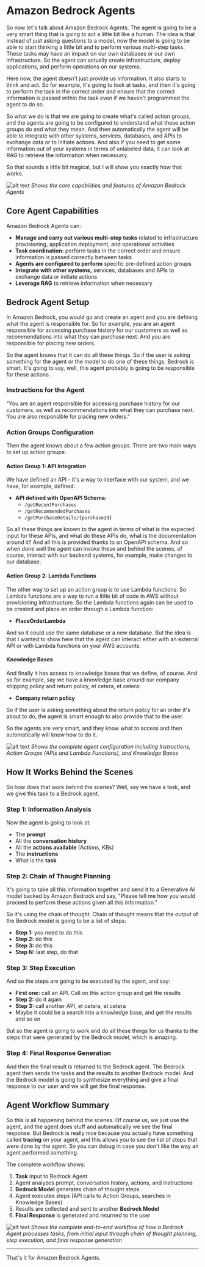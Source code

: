 # Amazon Bedrock Agents

So now let's talk about Amazon Bedrock Agents. The agent is going to be a very smart thing that is going to act a little bit like a human. The idea is that instead of just asking questions to a model, now the model is going to be able to start thinking a little bit and to perform various multi-step tasks. These tasks may have an impact on our own databases or our own infrastructure. So the agent can actually create infrastructure, deploy applications, and perform operations on our systems.

Here now, the agent doesn't just provide us information. It also starts to think and act. So for example, it's going to look at tasks, and then it's going to perform the task in the correct order and ensure that the correct information is passed within the task even if we haven't programmed the agent to do so.

So what we do is that we are going to create what's called action groups, and the agents are going to be configured to understand what these action groups do and what they mean. And then automatically the agent will be able to integrate with other systems, services, databases, and APIs to exchange data or to initiate actions. And also if you need to get some information out of your systems in terms of unlabeled data, it can look at RAG to retrieve the information when necessary.

So that sounds a little bit magical, but I will show you exactly how that works.

![alt text](image-51.png)
*Shows the core capabilities and features of Amazon Bedrock Agents*

## **Core Agent Capabilities**

Amazon Bedrock Agents can:

- **Manage and carry out various multi-step tasks** related to infrastructure provisioning, application deployment, and operational activities
- **Task coordination:** perform tasks in the correct order and ensure information is passed correctly between tasks
- **Agents are configured to perform** specific pre-defined action groups
- **Integrate with other systems,** services, databases and APIs to exchange data or initiate actions
- **Leverage RAG** to retrieve information when necessary

## **Bedrock Agent Setup**

In Amazon Bedrock, you would go and create an agent and you are defining what the agent is responsible for. So for example, you are an agent responsible for accessing purchase history for our customers as well as recommendations into what they can purchase next. And you are responsible for placing new orders.

So the agent knows that it can do all these things. So if the user is asking something for the agent or the model to do one of these things, Bedrock is smart. It's going to say, well, this agent probably is going to be responsible for these actions.

### **Instructions for the Agent**
"You are an agent responsible for accessing purchase history for our customers, as well as recommendations into what they can purchase next. You are also responsible for placing new orders."

### **Action Groups Configuration**

Then the agent knows about a few action groups. There are two main ways to set up action groups:

#### **Action Group 1: API Integration**
We have defined an API - it's a way to interface with our system, and we have, for example, defined:
- **API defined with OpenAPI Schema:**
  - `/getRecentPurchases`
  - `/getRecommendedPurchases`
  - `/getPurchaseDetails/{purchaseId}`

So all these things are known to the agent in terms of what is the expected input for these APIs, and what do these APIs do, what is the documentation around it? And all this is provided thanks to an OpenAPI schema. And so when done well the agent can invoke these and behind the scenes, of course, interact with our backend systems, for example, make changes to our database.

#### **Action Group 2: Lambda Functions**
The other way to set up an action group is to use Lambda functions. So Lambda functions are a way to run a little bit of code in AWS without provisioning infrastructure. So the Lambda functions again can be used to be created and place an order through a Lambda function:
- **PlaceOrderLambda**

And so it could use the same database or a new database. But the idea is that I wanted to show here that the agent can interact either with an external API or with Lambda functions on your AWS accounts.

#### **Knowledge Bases**
And finally it has access to knowledge bases that we define, of course. And so for example, say we have a knowledge base around our company shipping policy and return policy, et cetera, et cetera:
- **Company return policy**

So if the user is asking something about the return policy for an order it's about to do, the agent is smart enough to also provide that to the user.

So the agents are very smart, and they know what to access and then automatically will know how to do it.

![alt text](image-52.png)
*Shows the complete agent configuration including Instructions, Action Groups (APIs and Lambda Functions), and Knowledge Bases*

## **How It Works Behind the Scenes**

So how does that work behind the scenes? Well, say we have a task, and we give this task to a Bedrock agent.

### **Step 1: Information Analysis**
Now the agent is going to look at:
- The **prompt**
- All the **conversation history**
- All the **actions available** (Actions, KBs)
- The **instructions**
- What is the **task**

### **Step 2: Chain of Thought Planning**
It's going to take all this information together and send it to a Generative AI model backed by Amazon Bedrock and say, "Please tell me how you would proceed to perform these actions given all this information."

So it's using the chain of thought. Chain of thought means that the output of the Bedrock model is going to be a list of steps:
- **Step 1:** you need to do this
- **Step 2:** do this
- **Step 3:** do this
- **Step N:** last step, do that

### **Step 3: Step Execution**
And so the steps are going to be executed by the agent, and say:
- **First one:** call an API. Call on this action group and get the results
- **Step 2:** do it again
- **Step 3:** call another API, et cetera, et cetera
- Maybe it could be a search into a knowledge base, and get the results and so on

But so the agent is going to work and do all these things for us thanks to the steps that were generated by the Bedrock model, which is amazing.

### **Step 4: Final Response Generation**
And then the final result is returned to the Bedrock agent. The Bedrock agent then sends the tasks and the results to another Bedrock model. And the Bedrock model is going to synthesize everything and give a final response to our user and we will get the final response.

## **Agent Workflow Summary**

So this is all happening behind the scenes. Of course us, we just use the agent, and the agent does stuff and automatically we see the final response. But Bedrock is really nice because you actually have something called **tracing** on your agent, and this allows you to see the list of steps that were done by the agent. So you can debug in case you don't like the way an agent performed something.

The complete workflow shows:
1. **Task** input to Bedrock Agent
2. Agent analyzes prompt, conversation history, actions, and instructions
3. **Bedrock Model** generates chain of thought steps
4. Agent executes steps (API calls to Action Groups, searches in Knowledge Bases)
5. Results are collected and sent to another **Bedrock Model**
6. **Final Response** is generated and returned to the user

![alt text](image-53.png)
*Shows the complete end-to-end workflow of how a Bedrock Agent processes tasks, from initial input through chain of thought planning, step execution, and final response generation*

---

That's it for Amazon Bedrock Agents.